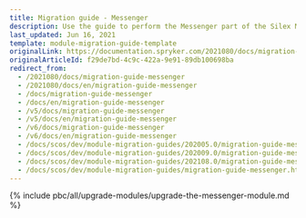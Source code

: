 ```yaml
---
title: Migration guide - Messenger
description: Use the guide to perform the Messenger part of the Silex Migration Effort.
last_updated: Jun 16, 2021
template: module-migration-guide-template
originalLink: https://documentation.spryker.com/2021080/docs/migration-guide-messenger
originalArticleId: f29de7bd-4c9c-422a-9e91-89db100698ba
redirect_from:
  - /2021080/docs/migration-guide-messenger
  - /2021080/docs/en/migration-guide-messenger
  - /docs/migration-guide-messenger
  - /docs/en/migration-guide-messenger
  - /v5/docs/migration-guide-messenger
  - /v5/docs/en/migration-guide-messenger
  - /v6/docs/migration-guide-messenger
  - /v6/docs/en/migration-guide-messenger
  - /docs/scos/dev/module-migration-guides/202005.0/migration-guide-messenger.html
  - /docs/scos/dev/module-migration-guides/202009.0/migration-guide-messenger.html
  - /docs/scos/dev/module-migration-guides/202108.0/migration-guide-messenger.html
  - /docs/scos/dev/module-migration-guides/migration-guide-messenger.html
---
```


{% include pbc/all/upgrade-modules/upgrade-the-messenger-module.md %} <!-- To edit, see /_includes/pbc/all/upgrade-modules/upgrade-the-messenger-module.md -->
